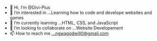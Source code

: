 - 👋 Hi, I’m @Divi-Plus
- 👀 I’m interested in ...Learning how to code and develope websites and games
- 🌱 I’m currently learning ...HTML, CSS, and JavaScript
- 💞️ I’m looking to collaborate on ...Website Developement 
- 📫 How to reach me ...ngwagodwill0@gmail.com

<!---
Divi-Plus/Divi-Plus is a ✨ special ✨ repository because its `README.md` (this file) appears on your GitHub profile.
You can click the Preview link to take a look at your changes.
--->
